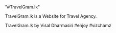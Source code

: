 "#TravelGram.lk" 

TravelGram.lk is a Website for Travel Agency.

TravelGram.lk by Visal Dharmasiri #enjoy #vizchamz

